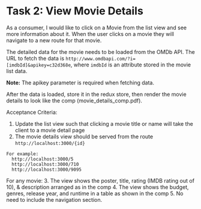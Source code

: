 # Task 2: View Movie Details

As a consumer, I would like to click on a Movie from the list view and see more information about it. When the user clicks on a movie they will navigate to a new route for that movie.

The detailed data for the movie needs to be loaded from the OMDb API. The URL to fetch the data is `http://www.omdbapi.com/?i=[imdbId]&apikey=c32d368e`, where `imdbId` is an attribute stored in the movie list data.

**Note:** The apikey parameter is required when fetching data.

After the data is loaded, store it in the redux store, then render the movie details to look like the comp (movie_details_comp.pdf).

Acceptance Criteria:
  1. Update the list view such that clicking a movie title or name will take the client to a movie detail page
  2. The movie details view should be served from the route `http://localhost:3000/{id}`

    For example:
      http://localhost:3000/5
      http://localhost:3000/710
      http://localhost:3000/9095

  For any movie:
  3. The view shows the poster, title, rating (IMDB rating out of 10), & description arranged as in the comp
  4. The view shows the budget, genres, release year, and runtime in a table as shown in the comp
  5. No need to include the navigation section.